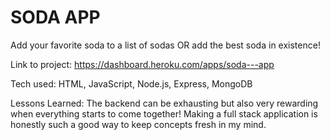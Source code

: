 <h1> SODA APP </h1>

Add your favorite soda to a list of sodas OR add the best soda in existence!

Link to project: https://dashboard.heroku.com/apps/soda---app



Tech used: HTML, JavaScript, Node.js, Express, MongoDB





Lessons Learned:
The backend can be exhausting but also very rewarding when everything starts to come together! Making a full stack application is honestly such a good way to keep concepts fresh in my mind.

